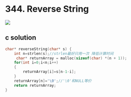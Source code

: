 # 344. Reverse String
<img src="https://github.com/vampire1996/LeetCode/blob/master/Problems/301-400/345.ReverseVowelsofAString/problem.png "/>

## c solution
```c
char* reverseString(char* s) {
    int n=strlen(s);//strlen最好只用一次 降低计算时间
     char* returnArray = malloc(sizeof(char) *(n + 1));
    for(int i=0;i<n;i++)
    {
        returnArray[i]=s[n-1-i];
    }
    returnArray[n]='\0';//'\0'和NULL等价
    return returnArray;
}
```
